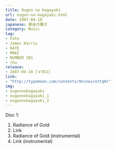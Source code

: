 ```yaml
---
title: Ougon no Kagayaki
url: ougon-no-kagayaki.html
date: 2007-04-18
japanese: 黄金の輝き
category: Music
tag:
- Fate
- James Harris
- KATE
- MAKI
- NUMBER 201
- rhu
release:
- 2007-04-18 [￥952]
link:
- "http://typemoon.com/contents/9ncnes/ottq0r"
img:
- ougonnokagayaki
- ougonnokagayaki_1
- ougonnokagayaki_2
---
```


Disc 1:
<ol>
  <li title="黄金の輝き">Radiance of Gold</li>
  <li>Link</li>
  <li title="黄金の輝き (instrumental)">Radiance of Gold (instrumental)</li>
  <li>Link (instrumental)</li>
</ol>